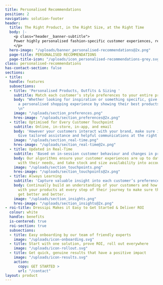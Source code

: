 ```yaml
---
title: Personalised Recommendations
position: 2
navigation: solution-footer
header:
  title: The Right Product, in the Right Size, at the Right Time
  body: |-
    <p class="header__banner-subtitle">
    Power highly personalised fashion-specific customer experiences, resulting in better lifetime value, reduced returns and greater customer loyalty
    </p>
  hero-image: "/uploads/banner_personalised-recommendations@2x.png"
  page-title: PERSONALISED RECOMMENDATIONS
  page-title-icon: "/uploads/icon_personalised-recommendations-grey.svg"
class: personalised-recommendations
has-contact-section: false
sections:
- title: 
  handle: features
  subsections:
  - title: 'Personalised Products, Outfits & Sizing '
    subtitle: Match each customer’s style preferences to your entire product offering
    body: "Whether looking for inspiration or something specific, give every customer
      a personalised shopping experience by showing their best products in their size.
      \n"
    image: "/uploads/section_preferences.png"
    hres-image: "/uploads/section_preferences@2x.png"
  - title: Optimised for Every Customer Touchpoint
    subtitle: Online, in-store, in-app, and email
    body: 'However your customers interact with your brand, make sure it''s personal.
      Give tailored assistance and helpful communications at the right time and place. '
    image: "/uploads/section_real-time.png"
    hres-image: "/uploads/section_real-time@2x.png"
  - title: Updated in Real-Time
    subtitle: 'Based on in-session customer behaviour and changes in product availability '
    body: Our algorithms ensure your customer experiences are up to date, in line
      with their needs, and take stock and size availability into account.
    image: "/uploads/section_touchpoints.png"
    hres-image: "/uploads/section_touchpoints@2x.png"
  - title: Always Learning
    subtitle: 'Capture valuable insight into each customer’s preferences '
    body: Continually build an understanding of your customers and how they interact
      with your products at every step of their journey to make sure their experiences
      get better and better.
    image: "/uploads/section_insights.png"
    hres-image: "/uploads/section_insights@2x.png"
- roi-title: Dressipi Makes it Easy to Get Started & Deliver ROI
  colour: white
  handle: benefits
  is-centered: true
  roi-section: true
  subsections:
  - title: Easy onboarding by our team of friendly experts
    image: "/uploads/icon-onboarding.svg"
  - title: Start with one solution, prove ROI, roll out everywhere
    image: "/uploads/icon-rollout.svg"
  - title: Get quick, genuine results that have a positive impact
    image: "/uploads/icon-results.svg"
    action:
      copy: GET STARTED >
      url: "/contact"
layout: product
---
```


